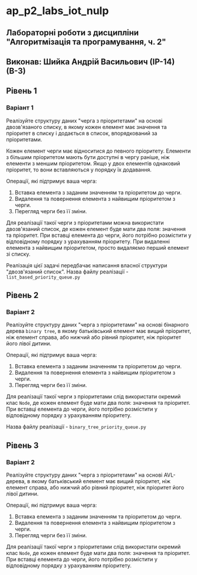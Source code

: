 # ap_p2_labs_iot_nulp

## Лабораторні роботи з дисципліни "Алгоритмізація та програмування, ч. 2"

## Виконав: Шийка Андрій Васильович (ІР-14) (В-3)
## Рівень 1

### Варіант 1

Реалізуйте структуру даних "черга з пріоритетами" на основі  двозв'язаного списку, в якому кожен елемент має значення та пріоритет в  списку і додається в список, впорядкований за пріоритетами.

Кожен елемент черги має відноситися до певного пріоритету. Елементи з більшим пріоритетом мають бути доступні в чергу раніше, ніж елементи з меншим пріоритетом. Якщо у двох елементів однаковий пріоритет, то вони вставляються у порядку їх додавання.

Операції, які підтримує ваша черга:

1. Вставка елемента з заданим значенням та пріоритетом до черги.
2. Видалення та повернення елемента з найвищим пріоритетом з черги.
3. Перегляд черги без її зміни.

Для реалізації такої черги з пріоритетами можна використати двозв'язаний список, де кожен елемент буде мати два поля: значення та пріоритет. При вставці елемента до черги, його потрібно розмістити у відповідному порядку з урахуванням пріоритету. При видаленні елемента з найвищим пріоритетом, просто видаляємо перший елемент зі списку.

Реалізація цієї задачі передбачає написання власної структури "двозв'язаний список". Назва файлу реалізації - `list_based_priority_queue.py`

## Рівень 2
### Варіант 2

Реалізуйте структуру даних "черга з пріоритетами" на основі  бінарного дерева  `binary tree`, в якому  батьківський елемент має вищий пріоритет, ніж елемент справа, або нижчий або рівний пріоритет, ніж пріоритет його лівої дитини.

Операції, які підтримує ваша черга:

1. Вставка елемента з заданим значенням та пріоритетом до черги.
2. Видалення та повернення елемента з найвищим пріоритетом з черги.
3. Перегляд черги без її зміни.

Для реалізації такої черги з пріоритетами слід використати окремий клас `Node`, де кожен елемент буде мати два поля: значення та пріоритет. При вставці елемента до черги, його потрібно розмістити у відповідному порядку з урахуванням пріоритету.

Назва файлу реалізації - `binary_tree_priority_queue.py`

## Рівень 3
### Варіант 2

Реалізуйте структуру даних "черга з пріоритетами" на основі  AVL-дерева, в якому  батьківський елемент має вищий пріоритет, ніж елемент справа, або нижчий або рівний пріоритет, ніж пріоритет його лівої дитини.

Операції, які підтримує ваша черга:

1. Вставка елемента з заданим значенням та пріоритетом до черги.
2. Видалення та повернення елемента з найвищим пріоритетом з черги.
3. Перегляд черги без її зміни.

Для реалізації такої черги з пріоритетами слід використати окремий клас `Node`, де кожен елемент буде мати два поля: значення та пріоритет. При вставці елемента до черги, його потрібно розмістити у відповідному порядку з урахуванням пріоритету.
